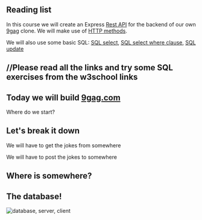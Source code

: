 ## Reading list
In this course we will create an Express [Rest API](https://searchmicroservices.techtarget.com/definition/RESTful-API) for the backend of our own [9gag](https://9gag.com/) clone. We will make use of [HTTP methods](https://spring.io/understanding/REST).

We will also use some basic SQL: [SQL select](https://www.w3schools.com/sql/sql_select.asp), [SQL select where clause](https://www.w3schools.com/sql/sql_where.asp), [SQL update](https://www.w3schools.com/sql/sql_update.asp)

//Please read all the links and try some SQL exercises from the w3school links
---
Today we will build [9gag.com](https://9gag.com/)
---
Where do we start?

Let's break it down
---
We will have to get the jokes from somewhere

We will have to post the jokes to somewhere

Where is somewhere?
---
The database!
---
![database, server, client](http://afterhoursprog.wpengine.com/wp-content/uploads/2014/09/webFlowWithDatabase.gif)
